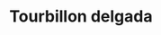 ---
title: Tourbillon delgada
date: 
draft: false

# descripcion
description : Pulsera de plata. Largo no extensible.

materials: 

color: 

dimensions: Largo total 17 cm

code: 03-09-0817

type: "Pulseras"

categories: []

price: $1.120,00

price_eftvo: $950,00

# Images
# first image will be shown in the product page
images:
  # - image: "images/path_to_image"
  # La ubicacion de las imagenes es imagenes/Pulseras/Pulseras.Plata/03-09-0817-tourbillon-delgada
  - image: "./images/pulseras/plata/03-09-0817-tourbillon-delgada_a.jpg"
  - image: "./images/pulseras/plata/03-09-0817-tourbillon-delgada_b.jpg"
---